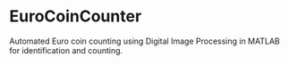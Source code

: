 # EuroCoinCounter
Automated Euro coin counting using Digital Image Processing in MATLAB for identification and counting.
